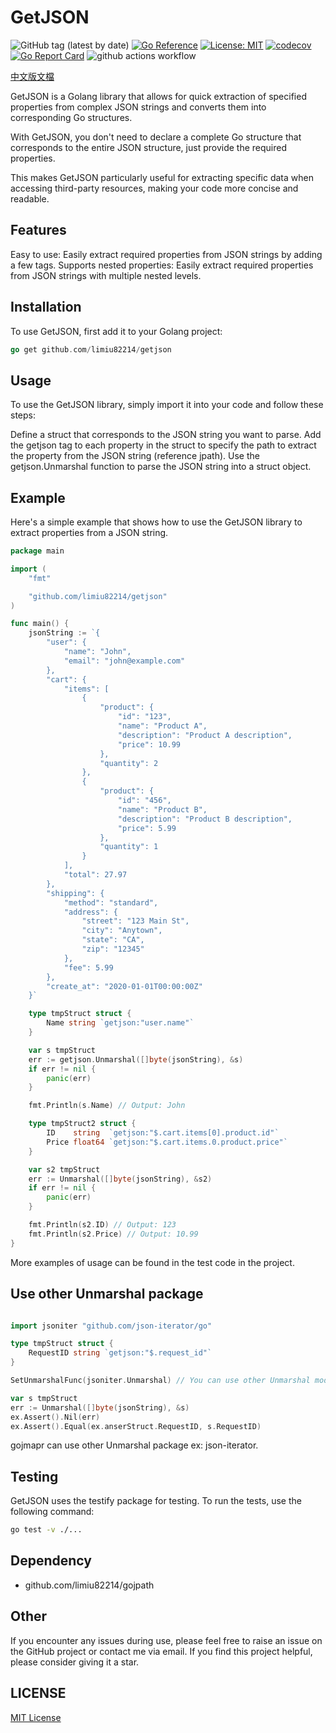 # GetJSON

![GitHub tag (latest by date)](https://img.shields.io/github/v/tag/limiu82214/gojmapr?label=version) [![Go Reference](https://pkg.go.dev/badge/github.com/limiu82214/gojmapr.svg)](https://pkg.go.dev/github.com/limiu82214/gojmapr) [![License: MIT](https://img.shields.io/badge/License-MIT-yellow.svg)](https://opensource.org/licenses/MIT) [![codecov](https://codecov.io/gh/limiu82214/gojmapr/branch/master/graph/badge.svg?token=0XAK9BB5WL)](https://codecov.io/gh/limiu82214/gojmapr) [![Go Report Card](https://goreportcard.com/badge/github.com/limiu82214/gojmapr)](https://goreportcard.com/report/github.com/limiu82214/gojmapr) ![github actions workflow](https://github.com/limiu82214/gojmapr/actions/workflows/go.yml/badge.svg)  

[中文版文檔](./README_ZH.md)

GetJSON is a Golang library that allows for quick extraction of specified properties from complex JSON strings and converts them into corresponding Go structures.

With GetJSON, you don't need to declare a complete Go structure that corresponds to the entire JSON structure, just provide the required properties.

This makes GetJSON particularly useful for extracting specific data when accessing third-party resources, making your code more concise and readable.

## Features

Easy to use: Easily extract required properties from JSON strings by adding a few tags.
Supports nested properties: Easily extract required properties from JSON strings with multiple nested levels.

## Installation

To use GetJSON, first add it to your Golang project:

```go
go get github.com/limiu82214/getjson
```

## Usage

To use the GetJSON library, simply import it into your code and follow these steps:

Define a struct that corresponds to the JSON string you want to parse.
Add the getjson tag to each property in the struct to specify the path to extract the property from the JSON string (reference jpath).
Use the getjson.Unmarshal function to parse the JSON string into a struct object.

## Example

Here's a simple example that shows how to use the GetJSON library to extract properties from a JSON string.

```go
package main

import (
    "fmt"

    "github.com/limiu82214/getjson"
)

func main() {
    jsonString := `{
        "user": {
            "name": "John",
            "email": "john@example.com"
        },
        "cart": {
            "items": [
                {
                    "product": {
                        "id": "123",
                        "name": "Product A",
                        "description": "Product A description",
                        "price": 10.99
                    },
                    "quantity": 2
                },
                {
                    "product": {
                        "id": "456",
                        "name": "Product B",
                        "description": "Product B description",
                        "price": 5.99
                    },
                    "quantity": 1
                }
            ],
            "total": 27.97
        },
        "shipping": {
            "method": "standard",
            "address": {
                "street": "123 Main St",
                "city": "Anytown",
                "state": "CA",
                "zip": "12345"
            },
            "fee": 5.99
        },
        "create_at": "2020-01-01T00:00:00Z"
    }`

    type tmpStruct struct {
        Name string `getjson:"user.name"`
    }

    var s tmpStruct
    err := getjson.Unmarshal([]byte(jsonString), &s)
    if err != nil {
        panic(err)
    }

    fmt.Println(s.Name) // Output: John

    type tmpStruct2 struct {
        ID    string  `getjson:"$.cart.items[0].product.id"`
        Price float64 `getjson:"$.cart.items.0.product.price"`
    }

    var s2 tmpStruct
    err := Unmarshal([]byte(jsonString), &s2)
    if err != nil {
        panic(err)
    }

    fmt.Println(s2.ID) // Output: 123
    fmt.Println(s2.Price) // Output: 10.99
}
```

More examples of usage can be found in the test code in the project.

## Use other Unmarshal package

```go

import jsoniter "github.com/json-iterator/go"

type tmpStruct struct {
    RequestID string `getjson:"$.request_id"`
}

SetUnmarshalFunc(jsoniter.Unmarshal) // You can use other Unmarshal module ex: json-iterator

var s tmpStruct
err := Unmarshal([]byte(jsonString), &s)
ex.Assert().Nil(err)
ex.Assert().Equal(ex.anserStruct.RequestID, s.RequestID)
```

gojmapr can use other Unmarshal package ex: json-iterator.  

## Testing

GetJSON uses the testify package for testing. To run the tests, use the following command:

```bash
go test -v ./...
```

## Dependency

* github.com/limiu82214/gojpath

## Other

If you encounter any issues during use, please feel free to raise an issue on the GitHub project or contact me via email. If you find this project helpful, please consider giving it a star.

## LICENSE

[MIT License](./LICENSE)
